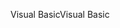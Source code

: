 <span data-ttu-id="3888b-101">Visual Basic</span><span class="sxs-lookup"><span data-stu-id="3888b-101">Visual Basic</span></span>